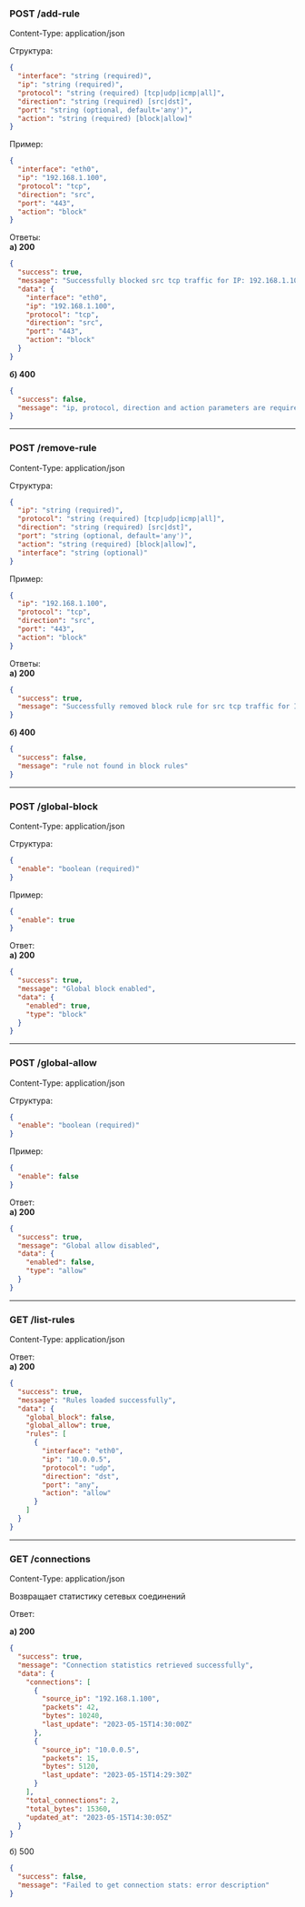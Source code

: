 ### POST /add-rule  
Content-Type: application/json

Структура:
```json
{
  "interface": "string (required)",
  "ip": "string (required)",
  "protocol": "string (required) [tcp|udp|icmp|all]",
  "direction": "string (required) [src|dst]",
  "port": "string (optional, default='any')",
  "action": "string (required) [block|allow]"
}
```

Пример:
```json
{
  "interface": "eth0",
  "ip": "192.168.1.100",
  "protocol": "tcp",
  "direction": "src",
  "port": "443",
  "action": "block"
}
```

Ответы:  
**а) 200**
```json
{
  "success": true,
  "message": "Successfully blocked src tcp traffic for IP: 192.168.1.100, port: 443 on interface eth0",
  "data": {
    "interface": "eth0",
    "ip": "192.168.1.100",
    "protocol": "tcp",
    "direction": "src",
    "port": "443",
    "action": "block"
  }
}
```

**б) 400**
```json
{
  "success": false,
  "message": "ip, protocol, direction and action parameters are required"
}
```

---

### POST /remove-rule  
Content-Type: application/json

Структура:
```json
{
  "ip": "string (required)",
  "protocol": "string (required) [tcp|udp|icmp|all]",
  "direction": "string (required) [src|dst]",
  "port": "string (optional, default='any')",
  "action": "string (required) [block|allow]",
  "interface": "string (optional)"
}
```

Пример:
```json
{
  "ip": "192.168.1.100",
  "protocol": "tcp",
  "direction": "src",
  "port": "443",
  "action": "block"
}
```

Ответы:  
**а) 200**
```json
{
  "success": true,
  "message": "Successfully removed block rule for src tcp traffic for IP: 192.168.1.100, port: 443"
}
```

**б) 400**
```json
{
  "success": false,
  "message": "rule not found in block rules"
}
```

---

### POST /global-block  
Content-Type: application/json

Структура:
```json
{
  "enable": "boolean (required)"
}
```

Пример:
```json
{
  "enable": true
}
```

Ответ:  
**а) 200**
```json
{
  "success": true,
  "message": "Global block enabled",
  "data": {
    "enabled": true,
    "type": "block"
  }
}
```

---

### POST /global-allow  
Content-Type: application/json

Структура:
```json
{
  "enable": "boolean (required)"
}
```

Пример:
```json
{
  "enable": false
}
```

Ответ:  
**а) 200**
```json
{
  "success": true,
  "message": "Global allow disabled",
  "data": {
    "enabled": false,
    "type": "allow"
  }
}
```

---

### GET /list-rules  
Content-Type: application/json

Ответ:  
**а) 200**
```json
{
  "success": true,
  "message": "Rules loaded successfully",
  "data": {
    "global_block": false,
    "global_allow": true,
    "rules": [
      {
        "interface": "eth0",
        "ip": "10.0.0.5",
        "protocol": "udp",
        "direction": "dst",
        "port": "any",
        "action": "allow"
      }
    ]
  }
}
```
---

### GET /connections
Content-Type: application/json

Возвращает статистику сетевых соединений

Ответ:

**а) 200**


```json
{
  "success": true,
  "message": "Connection statistics retrieved successfully",
  "data": {
    "connections": [
      {
        "source_ip": "192.168.1.100",
        "packets": 42,
        "bytes": 10240,
        "last_update": "2023-05-15T14:30:00Z"
      },
      {
        "source_ip": "10.0.0.5",
        "packets": 15,
        "bytes": 5120,
        "last_update": "2023-05-15T14:29:30Z"
      }
    ],
    "total_connections": 2,
    "total_bytes": 15360,
    "updated_at": "2023-05-15T14:30:05Z"
  }
}
```
б) 500

```json
{
  "success": false,
  "message": "Failed to get connection stats: error description"
}
```
